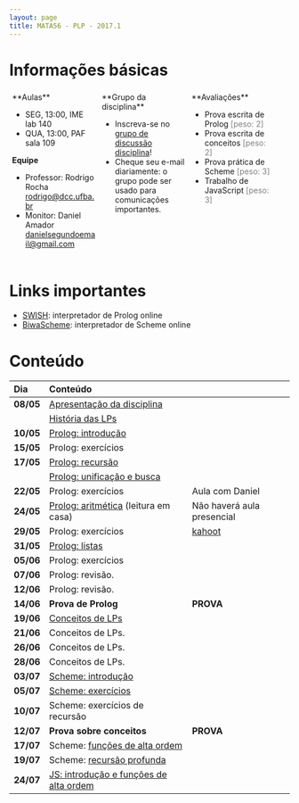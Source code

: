 ```yaml
---
layout: page
title: MATA56 - PLP - 2017.1
---
```


# Informações básicas

<div style="float: left; padding: 5px; width: 30%;" markdown="1">
**Aulas**

- SEG, 13:00, IME lab 140
- QUA, 13:00, PAF sala 109

**Equipe**

- Professor: Rodrigo Rocha <rodrigo@dcc.ufba.br>
- Monitor: Daniel Amador <danielsegundoemail@gmail.com>
</div>

<div style="float: left; padding: 5px; width: 30%;" markdown="1">
**Grupo da disciplina**

- Inscreva-se no [grupo de discussão disciplina](https://groups.google.com/d/forum/mata56t01-20171)!
- Cheque seu e-mail diariamente: o grupo pode ser usado para comunicações importantes.
</div>

<div style="float: left; padding: 5px; width: 30%;" markdown="1">
**Avaliações**

- Prova escrita de Prolog <span style="color: gray;">\[peso: 2\]</span>
- Prova escrita de conceitos <span style="color: gray;">\[peso: 2\]</span>
- Prova prática de Scheme <span style="color: gray;">\[peso: 3\]</span>
- Trabalho de JavaScript <span style="color: gray;">\[peso: 3\]</span>
</div>

<div style="clear: left;"></div>

# Links importantes

- [SWISH][swish]: interpretador de Prolog online
- [BiwaScheme](biwascheme): interpretador de Scheme online

# Conteúdo

| Dia       | Conteúdo                                                         |                                                                               |
| :-------  | :--------------------------------------------                    | :----------------------                                                       |
| **08/05** | [Apresentação da disciplina](disciplina)                         |                                                                               |
|           | [História das LPs](https://goo.gl/9qSZmy)                        |                                                                               |
| **10/05** | [Prolog: introdução](aula02-prolog)                              |                                                                               |
| **15/05** | Prolog: exercícios                                               |                                                                               |
| **17/05** | [Prolog: recursão](aula03-prolog-recursao)                       |                                                                               |
|           | [Prolog: unificação e busca](aula04-prolog-busca)                |                                                                               |
| **22/05** | Prolog: exercícios                                               | Aula com Daniel                                                               |
| **24/05** | [Prolog: aritmética](aula05-prolog-aritmetica) (leitura em casa) | Não haverá aula presencial                                                    |
| **29/05** | Prolog: exercícios                                               | [kahoot](https://create.kahoot.it/#quiz/af8c85ae-cedb-40e3-820d-de75b3fbbf9a) |
| **31/05** | [Prolog: listas](aula06-prolog-listas)                           |                                                                               |
| **05/06** | Prolog: exercícios                                               |                                                                               |
| **07/06** | Prolog: revisão.                                                 |                                                                               |
| **12/06** | Prolog: revisão.                                                 |                                                                               |
| **14/06** | **Prova de Prolog**                                              | **PROVA**                                                                     |
| **19/06** | [Conceitos de LPs][conceitos]                                    |                                                                               |
| **21/06** | Conceitos de LPs.                                                |                                                                               |
| **26/06** | Conceitos de LPs.                                                |                                                                               |
| **28/06** | Conceitos de LPs.                                                |                                                                               |
| **03/07** | [Scheme: introdução](aula08-lisp)                                |                                                                               |
| **05/07** | [Scheme: exercícios](aula09-lisp-ex)                             |                                                                               |
| **10/07** | Scheme: exercícios de recursão                                   |                                                                               |
| **12/07** | **Prova sobre conceitos**                                        | **PROVA**                                                                     |
| **17/07** | Scheme: [funções de alta ordem](aula10-lisp-alta-ordem)          |                                                                               |
| **19/07** | Scheme: [recursão profunda](aula11-lisp-rec-prof)                |                                                                               |
| **24/07** | [JS: introdução e funções de alta ordem](aula12-js-intro)        |                                                                               |

<!--
| **26/07** | JS: closures                                           |   |
| **31/07** | JS: currying, aplicação parcial, composição de funções |   |
| **02/08** | (paralisação)                                          |   |
| **07/08** | JS: revisão de currying, introdução a concorrência     |   |
| **09/08** | JS: concorrência                                       |   |
| **14/08** | JS: concorrência                                       |   |
| **16/08** | Revisão: JS funcional e concorrência                   |   |
| **21/08** |                                                        |   |
| **23/08** |                                                        |   |
| **28/08** |                                                        |   |
| **30/08** |                                                        |   |
| **04/09** |                                                        |   |
| **06/09** |                                                        |   |
-->

[swish]: http://swish.swi-prolog.org/
[conceitos]: http://slides.com/rodrigorgs/conceitos-de-linguagens-de-programacao

<script type="text/javascript">
function desabilitaLinksComecadosPor(prefixo) {
  var links = $('a').filter(function (idx) { return $(this).attr('href').startsWith(prefixo); });
  links.contents().unwrap();  
}
$(document).ready(function () {
  desabilitaLinksComecadosPor('#!');
});
</script>